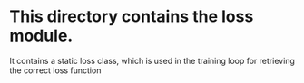 # This directory contains the loss module.

It contains a static loss class, which is used in the training loop for retrieving the correct loss function